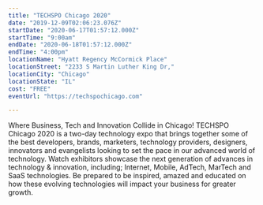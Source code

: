 ```yaml
---
title: "TECHSPO Chicago 2020"
date: "2019-12-09T02:06:23.076Z"
startDate: "2020-06-17T01:57:12.000Z"
startTime: "9:00am"
endDate: "2020-06-18T01:57:12.000Z"
endTime: "4:00pm"
locationName: "Hyatt Regency McCormick Place"
locationStreet: "2233 S Martin Luther King Dr,"
locationCity: "Chicago"
locationState: "IL"
cost: "FREE"
eventUrl: "https://techspochicago.com"

---
```


Where Business, Tech and Innovation Collide in Chicago! TECHSPO Chicago 2020 is a two-day technology expo that brings together some of the best developers, brands, marketers, technology providers, designers, innovators and evangelists looking to set the pace in our advanced world of technology. Watch exhibitors showcase the next generation of advances in technology & innovation, including; Internet, Mobile, AdTech, MarTech and SaaS technologies. Be prepared to be inspired, amazed and educated on how these evolving technologies will impact your business for greater growth.
